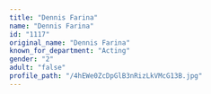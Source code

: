 ```yaml
---
title: "Dennis Farina"
name: "Dennis Farina"
id: "1117"
original_name: "Dennis Farina"
known_for_department: "Acting"
gender: "2"
adult: "false"
profile_path: "/4hEWe0ZcDpGlB3nRizLkVMcG13B.jpg"
---
```

